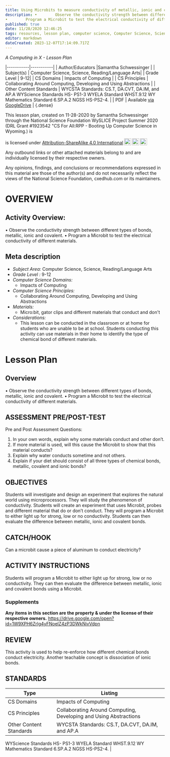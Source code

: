 ```yaml
---
title: Using Microbits to measure conductivity of metallic, ionic and covalent bonds.
description: •        Observe the conductivity strength between different types of bonds, metallic, ionic and covalent. 
•        Program a Microbit to test the electrical conductivity of different materials.
published: true
date: 11/28/2020 12:46:25
tags: resources, lesson plan, computer science, Computer Science, Science, Reading/Language Arts 
editor: markdown
dateCreated: 2023-12-07T17:14:09.717Z
---
```

*A Computing in X - Lesson Plan*

|-----------|-----------|
| Author/Educators |Samantha Schwessinger |
| Subject(s) | Computer Science, Science, Reading/Language Arts|
| Grade Level | 9-12|
| CS Domains | Impacts of Computing |
| CS Principles | Collaborating Around Computing, Developing and Using Abstractions |
| Other Content Standards | WYCSTA Standards: CS.T, DA.CVT, DA.IM, and AP.A
WYScience Standards HS- PS1-3
WYELA Standard WHST.9.12
WY Mathematics Standard 6.SP.A.2
NGSS HS-PS2-4. | 
| PDF | Available [via GoogleDrive](https://drive.google.com/open?id=1mhqiPCsiOuMzC7DtkRArFn8yLXc9Jo9s) |
{.dense}






This lesson plan, created on 11-28-2020 by Samantha Schwessinger through the National Science Foundation WySLICE Project Summer 2020 (DRL Grant #1923542 "CS For All:RPP - Booting Up Computer Science in Wyoming.) is  <p xmlns:cc="http://creativecommons.org/ns#" >  is licensed under <a href="http://creativecommons.org/licenses/by-sa/4.0/?ref=chooser-v1" target="_blank" rel="license noopener noreferrer" style="display:inline-block;">Attribution-ShareAlike 4.0 International<img style="height:22px!important;margin-left:3px;vertical-align:text-bottom;" src="https://mirrors.creativecommons.org/presskit/icons/cc.svg?ref=chooser-v1"><img style="height:22px!important;margin-left:3px;vertical-align:text-bottom;" src="https://mirrors.creativecommons.org/presskit/icons/by.svg?ref=chooser-v1"><img style="height:22px!important;margin-left:3px;vertical-align:text-bottom;" src="https://mirrors.creativecommons.org/presskit/icons/sa.svg?ref=chooser-v1"></a></p>


Any outbound links or other attached materials belong to and are individually licensed by their respective owners. 


Any opinions, findings, and conclusions or recommendations expressed in this material are those of the author(s) and do not necessarily reflect the views of the National Science Foundation, cxedhub.com or its maintainers.


# OVERVIEW
## Activity Overview:  
•        Observe the conductivity strength between different types of bonds, metallic, ionic and covalent. 
•        Program a Microbit to test the electrical conductivity of different materials.
## Meta description
+ *Subject Area:* Computer Science, Science, Reading/Language Arts 
+ *Grade Level :* 9-12 
+ *Computer Science Domains:*
   + Impacts of Computing
+ *Computer Science Principles:*
   + Collaborating Around Computing, Developing and Using Abstractions
+ *Materials:* 
   + Micro:bit, gator clips and different materials that conduct and don't
+ *Considerations:*
   + This lesson can be conducted in the classroom or at home for students who are unable to be at school.  Students conducting this activity can use materials in their home to identify the type of chemical bond of different materials.


# Lesson Plan
## Overview
•        Observe the conductivity strength between different types of bonds, metallic, ionic and covalent. 
•        Program a Microbit to test the electrical conductivity of different materials.
## ASSESSMENT PRE/POST-TEST
Pre and Post Assessment Questions:
1) In your own words, explain why some materials conduct and other don’t. 
2)  If more material is used, will this cause the Microbit to show that this material conducts?
3) Explain why water conducts sometime and not others.
4) Explain if your diet should consist of all three types of chemical bonds, metallic, covalent and ionic bonds?
## OBJECTIVES
Students will investigate and design an experiment that explores the natural world using microprocessors.  They will study the phenomenon of conductivity.  Students will create an experiment that uses Microbit, probes and different material that do or don’t conduct.  They will program a Microbit to either light up for strong, low or no conductivity. Students can then evaluate the difference between metallic, ionic and covalent bonds.


## CATCH/HOOK
Can a microbit cause a piece of aluminum to conduct electricity?


## ACTIVITY INSTRUCTIONS
Students will program a Microbit to either light up for strong, low or no conductivity. They can then evaluate the difference between metallic, ionic and covalent bonds using a Microbit.


### Supplements
**Any items in this section are the property & under the license of their respective owners.**
https://drive.google.com/open?id=1W9XPH6Zrlg4yFNoelZ4zP3DWkNivVdpn




## REVIEW
This activity is used to help re-enforce how different chemical bonds conduct electricity.  Another teachable concept is dissociation of ionic bonds.
## STANDARDS        
| Type | Listing | 
|-----------|-----------|
| CS Domains  | Impacts of Computing|
| CS Principles   | Collaborating Around Computing, Developing and Using Abstractions|
| Other Content Standards | WYCSTA Standards: CS.T, DA.CVT, DA.IM, and AP.A
WYScience Standards HS- PS1-3
WYELA Standard WHST.9.12
WY Mathematics Standard 6.SP.A.2
NGSS HS-PS2-4.  |